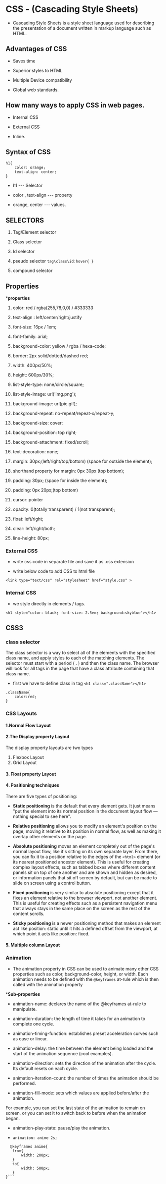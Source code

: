 # CSS - (Cascading Style Sheets)

* Cascading Style Sheets is a style sheet language used for describing the presentation of a document written in markup language such as HTML.

## Advantages of CSS

* Saves time

* Superior styles to HTML

* Multiple Device compatibility

* Global web standards.

## How many ways to apply CSS in web pages.

* Internal CSS

* External CSS

* Inline.

## Syntax of CSS

```Anatomy of a CSS Rule
h1{
    color: orange;
    text-align: center;
}
```

* h1 --- Selector

* color , text-align --- property

* orange, center --- values.

## SELECTORS

1. Tag/Element selector

2. Class selector

3. Id selector

4. pseudo selector  ```tag\class\id:hover{ }```

5. compound selector

## Properties

***properties**

1. color: red / rgba(255,78,0,0) / #333333
2. text-align : left/center/right/justify
3. font-size: 16px / 1em;
4. font-family: arial;

5. background-color: yellow / rgba / hexa-code;
6. border: 2px solid/dotted/dashed red;

7. width: 400px/50%;
8. height: 600px/30%;

9. list-style-type: none/circle/square;
10. list-style-image: url('img.png');

11. background-image: url(pic.gif);
12. background-repeat: no-repeat/repeat-x/repeat-y;
13. background-size: cover;
14. background-position: top right;
15. background-attachment: fixed/scroll;

16. text-decoration: none;

17. margin: 30px;(left/right/top/bottom) (space for outside the element);
18. shorthand property for margin: 0px 30px (top bottom);

19. padding: 30px; (space for inside the element);
20. padding: 0px 20px;(top bottom)

21. cursor: pointer
22. opacity: 0(totally transparent) / 1(not transparent);

23. float: left/right;
24. clear: left/right/both;
25. line-height: 80px;

### External CSS

* write css code in separate file and save it as .css extension

* write below code to add CSS to html file

```<link type="text/css" rel="stylesheet" href="style.css" >```

### Internal CSS

* we style directly in elements / tags.

```<h1 style="color: black; font-size: 2.5em; background:skyblue"></h1>```

## CSS3

### class selector

 The class selector is a way to select all of the elements with the specified class name, and apply styles to each of the matching elements. The selector must start with a period ( . ) and then the class name. The browser will look for all tags in the page that have a class attribute containing that class name.

* first we have to define class in tag ```<h1 class=".className"></h1>```

 ```classSelector
 .className{
     color:red;
 }
 ```

### CSS Layouts

#### 1.Normal Flow Layout

#### 2.The Display property Layout

The display property layouts are two types

1. Flexbox Layout
2. Grid Layout

#### 3. Float property Layout

#### 4. Positioning techniques

There are five types of positioning:

* **Static positioning** is the default that every element gets. It just means "put the element into its normal position in the document layout flow — nothing special to see here".

* **Relative positioning** allows you to modify an element's position on the page, moving it relative to its position in normal flow, as well as making it overlap other elements on the page.

* **Absolute positioning** moves an element completely out of the page's normal layout flow, like it's sitting on its own separate layer. From there, you can fix it to a position relative to the edges of the ```<html>``` element (or its nearest positioned ancestor element). This is useful for creating complex layout effects, such as tabbed boxes where different content panels sit on top of one another and are shown and hidden as desired, or information panels that sit off screen by default, but can be made to slide on screen using a control button.

* **Fixed positioning** is very similar to absolute positioning except that it fixes an element relative to the browser viewport, not another element. This is useful for creating effects such as a persistent navigation menu that always stays in the same place on the screen as the rest of the content scrolls.

* **Sticky positioning** is a newer positioning method that makes an element act like position: static until it hits a defined offset from the viewport, at which point it acts like position: fixed.

#### 5. Multiple column Layout

### Animation

* The animation property in CSS can be used to animate many other CSS properties such as color, background-color, height, or width. Each animation needs to be defined with the ```@keyframes``` at-rule which is then called with the animation property

 ***Sub-properties**

* animation-name: declares the name of the @keyframes at-rule to manipulate.

* animation-duration: the length of time it takes for an animation to complete one cycle.

* animation-timing-function: establishes preset acceleration curves such as ease or linear.

* animation-delay: the time between the element being loaded and the start of the animation sequence (cool examples).

* animation-direction: sets the direction of the animation after the cycle. Its default resets on each cycle.

* animation-iteration-count: the number of times the animation should be performed.

* animation-fill-mode: sets which values are applied before/after the animation.

For example, you can set the last state of the animation to remain on screen, or you can set it to switch back to before when the animation began.

* animation-play-state: pause/play the animation.

* ```animation: anime 2s;```

 ```animation
   @keyframes anime{
    from{
        width: 200px;
    }
    to{
        width: 500px;
    }
}```

